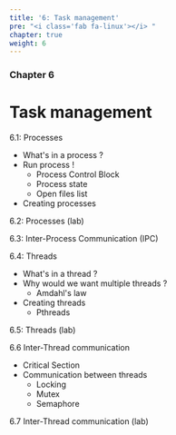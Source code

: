 ```yaml
---
title: '6: Task management'
pre: "<i class='fab fa-linux'></i> "
chapter: true
weight: 6
---
```


### Chapter 6

# Task management

6.1: Processes

  * What's in a process ?
  * Run process !
    * Process Control Block
    * Process state
    * Open files list
  * Creating processes

6.2: Processes (lab)

6.3: Inter-Process Communication (IPC)

6.4: Threads

  * What's in a thread ?
  * Why would we want multiple threads ?
    * Amdahl's law
  * Creating threads
    * Pthreads

6.5: Threads (lab)

6.6 Inter-Thread communication
  * Critical Section
  * Communication between threads
    * Locking
    * Mutex
    * Semaphore

6.7 Inter-Thread communication (lab)
